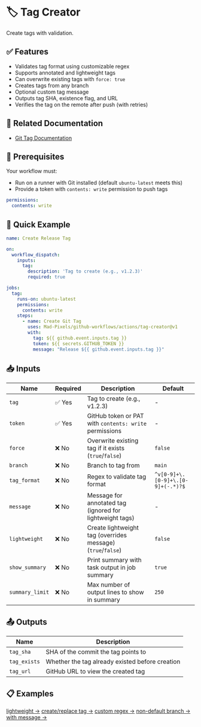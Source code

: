 # 🏷️ Tag Creator
Create tags with validation.

## ✅ Features
- Validates tag format using customizable regex
- Supports annotated and lightweight tags
- Can overwrite existing tags with `force: true`
- Creates tags from any branch
- Optional custom tag message
- Outputs tag SHA, existence flag, and URL
- Verifies the tag on the remote after push (with retries)

## 📖 Related Documentation
- [Git Tag Documentation](https://git-scm.com/book/en/v2/Git-Basics-Tagging)

## 🚀 Prerequisites
Your workflow must:
- Run on a runner with Git installed (default `ubuntu-latest` meets this)
- Provide a token with `contents: write` permission to push tags
```yaml
permissions:
  contents: write
```

## 🔧 Quick Example
```yaml
name: Create Release Tag

on:
  workflow_dispatch:
    inputs:
      tag:
        description: 'Tag to create (e.g., v1.2.3)'
        required: true

jobs:
  tag:
    runs-on: ubuntu-latest
    permissions:
      contents: write
    steps:
      - name: Create Git Tag
        uses: Mad-Pixels/github-workflows/actions/tag-creator@v1
        with:
          tag: ${{ github.event.inputs.tag }}
          token: ${{ secrets.GITHUB_TOKEN }}
          message: "Release ${{ github.event.inputs.tag }}"
```

## 📥 Inputs
| **Name**       | **Required** | **Description**                                                           | **Default**                       |
|----------------|--------------|---------------------------------------------------------------------------|-----------------------------------|
| `tag`          | ✅ Yes       | Tag to create (e.g., v1.2.3)                                              | -                                 |
| `token`        | ✅ Yes       | GitHub token or PAT with `contents: write` permissions                    | -                                 |
| `force`        | ❌ No        | Overwrite existing tag if it exists (`true`/`false`)                      | `false`                           |
| `branch`       | ❌ No        | Branch to tag from                                                        | `main`                            |
| `tag_format`   | ❌ No        | Regex to validate tag format                                              | `^v[0-9]+\.[0-9]+\.[0-9]+(-.*)?$` |
| `message`      | ❌ No        | Message for annotated tag (ignored for lightweight tags)                  | -                                 |
| `lightweight`  | ❌ No        | Create lightweight tag (overrides message) (`true`/`false`)               | `false`                           |
| `show_summary`    | ❌ No        | Print summary with task output in job summary                          | `true`                            |
| `summary_limit`   | ❌ No        | Max number of output lines to show in summary                          | `250`                             |

## 📤 Outputs
| **Name**     | **Description**                                  |
|--------------|--------------------------------------------------|
| `tag_sha`    | SHA of the commit the tag points to              |
| `tag_exists` | Whether the tag already existed before creation  |
| `tag_url`    | GitHub URL to view the created tag               |

## 📋 Examples
[lightweight →](./examples/lightweight.yml)
[create/replace tag →](./examples/overwrite.yml)
[custom regex →](./examples/custom_format.yml)
[non-default branch →](./examples/custom_branch.yml)
[with message →](./examples/with_message.yml)

